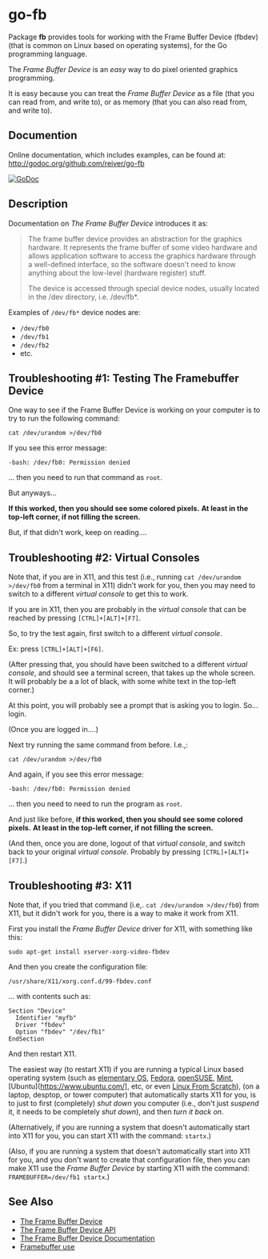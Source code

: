 # go-fb

Package **fb** provides tools for working with the Frame Buffer Device (fbdev) (that is common on Linux based on operating systems), for the Go programming language.

The _Frame Buffer Device_ is an _easy_ way to do pixel oriented graphics programming.

It is easy because you can treat the _Frame Buffer Device_ as a file (that you can read from, and write to), or as memory (that you can also read from, and write to).


## Documention

Online documentation, which includes examples, can be found at: http://godoc.org/github.com/reiver/go-fb

[![GoDoc](https://godoc.org/github.com/reiver/go-fb?status.svg)](https://godoc.org/github.com/reiver/go-fb)


## Description

Documentation on _The Frame Buffer Device_ introduces it as:

> The frame buffer device provides an abstraction for the graphics hardware. It
> represents the frame buffer of some video hardware and allows application
> software to access the graphics hardware through a well-defined interface, so
> the software doesn't need to know anything about the low-level (hardware
> register) stuff.
> 
> The device is accessed through special device nodes, usually located in the
> /dev directory, i.e. /dev/fb*.

Examples of `/dev/fb*` device nodes are:

* `/dev/fb0`
* `/dev/fb1`
* `/dev/fb2`
* etc.


## Troubleshooting #1: Testing The Framebuffer Device

One way to see if the Frame Buffer Device is working on your computer is to try to run the following command:

```
cat /dev/urandom >/dev/fb0
```

If you see this error message:
```
-bash: /dev/fb0: Permission denied
```

... then you need to run that command as `root`.


But anyways...

**If this worked, then you should see some colored pixels.**
**At least in the top-left corner, if not filling the screen.**

But, if that didn't work, keep on reading....


## Troubleshooting #2: Virtual Consoles

Note that, if you are in X11, and this test (i.e., running `cat /dev/urandom >/dev/fb0` from a terminal in X11) didn't work for you,
then you may need to switch to a different _virtual console_ to get this to work.

If you are in X11, then you are probably in the _virtual console_ that can be reached by pressing `[CTRL]+[ALT]+[F7]`.

So, to try the test again, first switch to a different _virtual console_.

Ex: press `[CTRL]+[ALT]+[F6]`.

(After pressing that, you should have been switched to a different _virtual console_, and should see a terminal screen, that takes up the whole screen.
It will probably be a a lot of black, with some white text in the top-left corner.)

At this point, you will probably see a prompt that is asking you to login. So... login.

(Once you are logged in....)

Next try running the same command from before. I.e.,:
```
cat /dev/urandom >/dev/fb0
```

And again, if you see this error message:
```
-bash: /dev/fb0: Permission denied
```

... then you need to need to run the program as `root`.


And just like before, **if this worked, then you should see some colored pixels.**
**At least in the top-left corner, if not filling the screen.**

(And then, once you are done, logout of that _virtual console_, and switch back to your original _virtual console_.
Probably by pressing `[CTRL]+[ALT]+[F7]`.)


## Troubleshooting #3: X11

Note that, if you tried that command (i.e,. `cat /dev/urandom >/dev/fb0`) from X11, but it didn't work for you, there is a way to make it work from X11.

First you install the _Frame Buffer Device_ driver for X11, with something like this:
```
sudo apt-get install xserver-xorg-video-fbdev
```

And then you create the configuration file:
```
/usr/share/X11/xorg.conf.d/99-fbdev.conf
```

... with contents such as:
```
Section "Device"
  Identifier "myfb"
  Driver "fbdev"
  Option "fbdev" "/dev/fb1"
EndSection
```

And then restart X11.

The easiest way (to restart X11) if you are running a typical Linux based operating system
(such as [elementary OS](https://elementary.io/), [Fedora](https://getfedora.org/), [openSUSE](https://www.opensuse.org/), [Mint](https://www.linuxmint.com/), [Ubuntu](https://www.ubuntu.com/], etc, or even [Linux From Scratch](http://www.linuxfromscratch.org/)),
(on a laptop, desptop, or tower computer)
that automatically starts X11 for you, is to just to first (completely) _shut down_ you computer (i.e., don't just _suspend_ it, it needs to be completely _shut down_), and then _turn it back on_.

(Alternatively, if you are running a system that doesn't automatically start into X11 for you, you can start X11 with the command: `startx`.)

(Also, if you are running a system that doesn't automatically start into X11 for you, and you don't want to create that configuration file, then you can make X11 use the _Frame Buffer Device_ by starting X11 with the command: `FRAMEBUFFER=/dev/fb1 startx`.)


## See Also

* [The Frame Buffer Device](https://www.kernel.org/doc/Documentation/fb/framebuffer.txt)
* [The Frame Buffer Device API](https://www.kernel.org/doc/Documentation/fb/api.txt)
* [The Frame Buffer Device Documentation](https://www.kernel.org/doc/Documentation/fb/)
* [Framebuffer use](https://github.com/notro/fbtft/wiki/Framebuffer-use)
